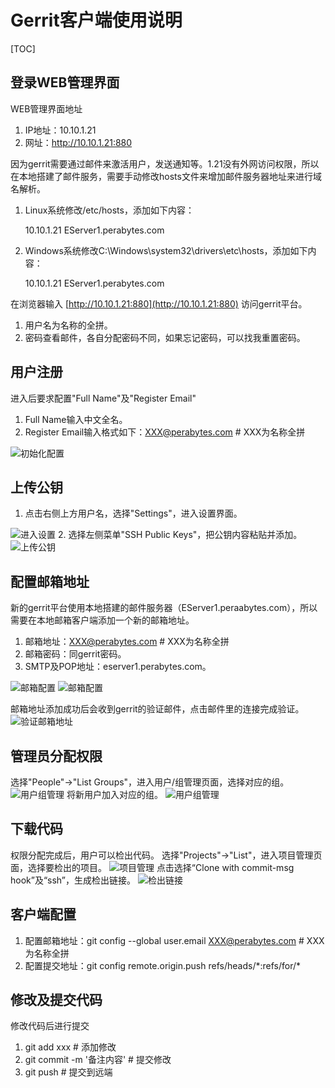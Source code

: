 # Gerrit客户端使用说明
[TOC]
## 登录WEB管理界面
WEB管理界面地址

1. IP地址：10.10.1.21
2. 网址：http://10.10.1.21:880

因为gerrit需要通过邮件来激活用户，发送通知等。1.21没有外网访问权限，所以在本地搭建了邮件服务，需要手动修改hosts文件来增加邮件服务器地址来进行域名解析。

1. Linux系统修改/etc/hosts，添加如下内容：

    10.10.1.21      EServer1.perabytes.com
  
2. Windows系统修改C:\Windows\system32\drivers\etc\hosts，添加如下内容：

    10.10.1.21      EServer1.perabytes.com

在浏览器输入 [http://10.10.1.21:880](http://10.10.1.21:880) 访问gerrit平台。

1. 用户名为名称的全拼。
2. 密码查看邮件，各自分配密码不同，如果忘记密码，可以找我重置密码。

## 用户注册
进入后要求配置"Full Name"及"Register Email"

1. Full Name输入中文全名。
2. Register Email输入格式如下：XXX@perabytes.com # XXX为名称全拼
  <img src="../static/images/gerrit/gerrit1.png" alt="初始化配置" />

## 上传公钥
1. 点击右侧上方用户名，选择"Settings"，进入设置界面。
  <img src="../static/images/gerrit/gerrit2.png" alt="进入设置" />
2. 选择左侧菜单"SSH Public Keys"，把公钥内容粘贴并添加。
  <img src="../static/images/gerrit/gerrit3.png" alt="上传公钥" />

## 配置邮箱地址
新的gerrit平台使用本地搭建的邮件服务器（EServer1.peraabytes.com），所以需要在本地邮箱客户端添加一个新的邮箱地址。

1. 邮箱地址：XXX@perabytes.com # XXX为名称全拼
2. 邮箱密码：同gerrit密码。
3. SMTP及POP地址：eserver1.perabytes.com。

  <img src="../static/images/gerrit/gerrit4.png" alt="邮箱配置" />
  <img src="../static/images/gerrit/gerrit5.png" alt="邮箱配置" />

邮箱地址添加成功后会收到gerrit的验证邮件，点击邮件里的连接完成验证。
<img src="../static/images/gerrit/gerrit8.png" alt="验证邮箱地址" />

## 管理员分配权限
选择"People"->"List Groups"，进入用户/组管理页面，选择对应的组。
<img src="../static/images/gerrit/gerrit9.png" alt="用户组管理" />
将新用户加入对应的组。
<img src="../static/images/gerrit/gerrit10.png" alt="用户组管理" />

## 下载代码
权限分配完成后，用户可以检出代码。
选择"Projects"->"List"，进入项目管理页面，选择要检出的项目。
<img src="../static/images/gerrit/gerrit11.png" alt="项目管理" />
点击选择“Clone with commit-msg hook”及“ssh”，生成检出链接。
<img src="../static/images/gerrit/gerrit7.png" alt="检出链接" />

## 客户端配置
1. 配置邮箱地址：git config --global user.email XXX@perabytes.com # XXX为名称全拼
2. 配置提交地址：git config remote.origin.push refs/heads/\*:refs/for/\*

## 修改及提交代码
修改代码后进行提交

1. git add xxx # 添加修改
2. git commit -m '备注内容' # 提交修改
3. git push # 提交到远端

